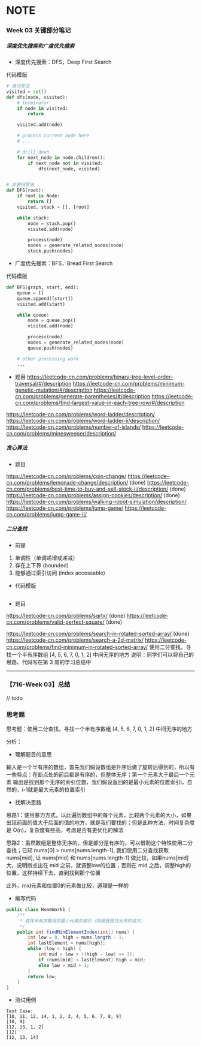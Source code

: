 # NOTE

### Week 03 关键部分笔记

##### 深度优先搜索和广度优先搜索

- 深度优先搜索：DFS，Deep First Search

代码模版

```python
# 递归写法
visited = set()
def dfs(node, visited):
    # terminator
    if node in visited:
        return

    visited.add(node)

    # process current node here
    # ...

    # drill down
    for next_node in node.children():
        if next_node not in visited:
            dfs(next_node, visited)


# 非递归写法
def DFS(root):
    if root is Node:
        return []
    visited, stack = [], [root]

    while stack:
        node = stack.pop()
        visited.add(node)

        process(node)
        nodes = generate_related_nodes(node) 
		stack.push(nodes) 

```

- 广度优先搜索：BFS，Bread First Search

代码模版

```python
def BFS(graph, start, end):
	queue = [] 
	queue.append([start]) 
	visited.add(start)

	while queue: 
		node = queue.pop() 
		visited.add(node)

		process(node) 
		nodes = generate_related_nodes(node) 
		queue.push(nodes)

	# other processing work 
	...
```

- 题目
https://leetcode-cn.com/problems/binary-tree-level-order-traversal/#/description
https://leetcode-cn.com/problems/minimum-genetic-mutation/#/description
https://leetcode-cn.com/problems/generate-parentheses/#/description
https://leetcode-cn.com/problems/find-largest-value-in-each-tree-row/#/description

https://leetcode-cn.com/problems/word-ladder/description/
https://leetcode-cn.com/problems/word-ladder-ii/description/
https://leetcode-cn.com/problems/number-of-islands/
https://leetcode-cn.com/problems/minesweeper/description/

##### 贪心算法

- 题目

https://leetcode-cn.com/problems/coin-change/
https://leetcode-cn.com/problems/lemonade-change/description/  (done)
https://leetcode-cn.com/problems/best-time-to-buy-and-sell-stock-ii/description/ (done)
https://leetcode-cn.com/problems/assign-cookies/description/  (done)
https://leetcode-cn.com/problems/walking-robot-simulation/description/
https://leetcode-cn.com/problems/jump-game/ 
https://leetcode-cn.com/problems/jump-game-ii/

##### 二分查找

- 前提

1. 单调性（单调递增或递减）
2. 存在上下界 (bounded)
3. 能够通过索引访问 (index accessable)

- 代码模版

```

```

- 题目

https://leetcode-cn.com/problems/sqrtx/   (done)
https://leetcode-cn.com/problems/valid-perfect-square/  (done)

https://leetcode-cn.com/problems/search-in-rotated-sorted-array/  (done)
https://leetcode-cn.com/problems/search-a-2d-matrix/
https://leetcode-cn.com/problems/find-minimum-in-rotated-sorted-array/
使用二分查找，寻找一个半有序数组 [4, 5, 6, 7, 0, 1, 2] 中间无序的地方
说明：同学们可以将自己的思路、代码写在第 3 周的学习总结中

--- 

### 【716-Week 03】总结

// todo

### 思考题

思考题：使用二分查找，寻找一个半有序数组 [4, 5, 6, 7, 0, 1, 2] 中间无序的地方

分析：

- 理解题目的意思

输入是一个半有序的数组，首先我们假设数组是升序后做了旋转后得到的，所以有一些特点：在断点处的前后都是有序的，但整体无序；第一个元素大于最后一个元素
输出是找到那个无序的索引位置，我们假设返回的是最小元素的位置索引i，自然的，i-1就是最大元素的位置索引

- 找解决思路

思路1：使用暴力方式，以此遍历数组中的每个元素，比较两个元素的大小，如果出现前面的值大于后面的值的地方，就是我们要找的；但是此种方法，时间复杂度是 O(n)，复杂度有些高，考虑是否有更优化的解法

思路2：虽然数组是整体无序的，但是部分是有序的，可以借助这个特性使用二分查找；已知 nums[0] > nums[nums.length-1], 我们使用二分查找获取 nums[mid], 让 nums[mid] 和 nums[nums.length-1] 做比较，如果nums[mid]大，说明断点出在 mid 之前，就调整low的位置；否则在 mid 之后，调整high的位置，这样持续下去，直到找到那个位置

此外，mid元素和位置0的元素做比较，道理是一样的

- 编写代码

```java
public class HomeWork1 {
    /**
     * 查找半有序数组的最小元素的索引（同理就是找无序的地方）
     */
    public int findMinElementIndex(int[] nums) {
        int low = 0, high = nums.length - 1;
        int lastElement = nums[high];
        while (low < high) {
            int mid = low + ((high - low) >> 1);
            if (nums[mid] < lastElement) high = mid;
            else low = mid + 1;
        }
        return low;
    }
}
```

- 测试用例

```
Test Case:
[10, 11, 12, 14, 1, 2, 3, 4, 5, 6, 7, 8, 9]
[10, 9]
[12, 13, 1, 2]
[12]
[12, 13, 14]
```